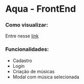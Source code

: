 # Aqua - FrontEnd

### Como visualizar:
Entre nesse [link](https://janiscostadelli.github.io/aqua-frontend)

### Funcionalidades:
- Cadastro
- Login
- Criação de músicas
- Modal com música selecionada

